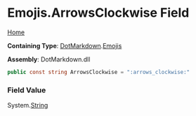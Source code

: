 # Emojis\.ArrowsClockwise Field

[Home](../../../README.md)

**Containing Type**: [DotMarkdown](../../README.md)\.[Emojis](../README.md)

**Assembly**: DotMarkdown\.dll

```csharp
public const string ArrowsClockwise = ":arrows_clockwise:"
```

### Field Value

System\.[String](https://docs.microsoft.com/en-us/dotnet/api/system.string)